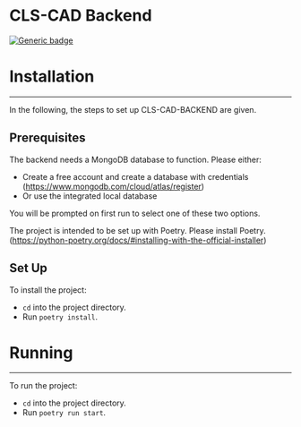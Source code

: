 # CLS-CAD Backend

[![Generic badge](https://img.shields.io/badge/python-3.10%20|%203.11-informational.svg)](https://shields.io/)

# Installation

---

In the following, the steps to set up CLS-CAD-BACKEND are given.

## Prerequisites

The backend needs a MongoDB database to function.
Please either:

- Create a free account and create a database with credentials (https://www.mongodb.com/cloud/atlas/register)
- Or use the integrated local database

You will be prompted on first run to select one of these two options.

The project is intended to be set up with Poetry.
Please install Poetry. (https://python-poetry.org/docs/#installing-with-the-official-installer)

## Set Up

To install the project:

- `cd` into the project directory.
- Run `poetry install`.

# Running

---

To run the project:

- `cd` into the project directory.
- Run `poetry run start`.
